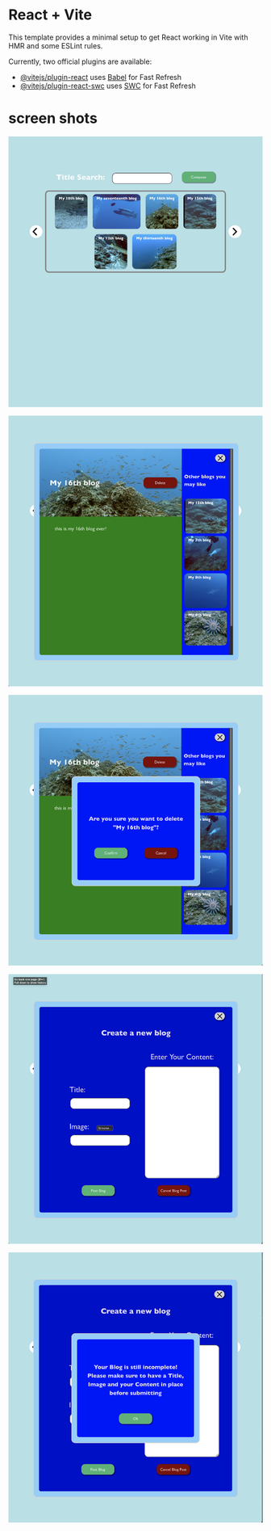 # React + Vite

This template provides a minimal setup to get React working in Vite with HMR and some ESLint rules.

Currently, two official plugins are available:

- [@vitejs/plugin-react](https://github.com/vitejs/vite-plugin-react/blob/main/packages/plugin-react/README.md) uses [Babel](https://babeljs.io/) for Fast Refresh
- [@vitejs/plugin-react-swc](https://github.com/vitejs/vite-plugin-react-swc) uses [SWC](https://swc.rs/) for Fast Refresh

# screen shots

!["Main Page"](https://github.com/Freem11/vividblog/blob/master/frontEnd/src/images/main.png)

!["Single Blog"](https://github.com/Freem11/vividblog/blob/master/frontEnd/src/images/single.png)

!["Delete Confirm"](https://github.com/Freem11/vividblog/blob/master/frontEnd/src/images/delete.png)

!["Create Blog"](https://github.com/Freem11/vividblog/blob/master/frontEnd/src/images/create.png)

!["Incomplete Warning"](https://github.com/Freem11/vividblog/blob/master/frontEnd/src/images/incomplete.png)
